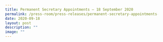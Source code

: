 ```yaml
---
title: Permanent Secretary Appointments – 18 September 2020
permalink: /press-room/press-releases/permanent-secretary-appointments-18-september-2020/
date: 2020-09-18
layout: post
description: ""
image: ""
---
```

